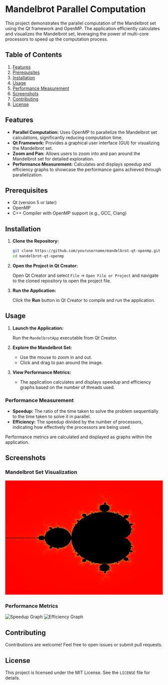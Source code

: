 
# Mandelbrot Parallel Computation

This project demonstrates the parallel computation of the Mandelbrot set using the Qt framework and OpenMP. The application efficiently calculates and visualizes the Mandelbrot set, leveraging the power of multi-core processors to speed up the computation process.

## Table of Contents
1. [Features](#features)
2. [Prerequisites](#prerequisites)
3. [Installation](#installation)
4. [Usage](#usage)
5. [Performance Measurement](#performancemeasurement)
6. [Screenshots](#screenshots)
7. [Contributing](#contributing)
8. [License](#license)

## Features

- **Parallel Computation:** Uses OpenMP to parallelize the Mandelbrot set calculations, significantly reducing computation time.
- **Qt Framework:** Provides a graphical user interface (GUI) for visualizing the Mandelbrot set.
- **Zoom and Pan:** Allows users to zoom into and pan around the Mandelbrot set for detailed exploration.
- **Performance Measurement:** Calculates and displays speedup and efficiency graphs to showcase the performance gains achieved through parallelization.

## Prerequisites

- Qt (version 5 or later)
- OpenMP
- C++ Compiler with OpenMP support (e.g., GCC, Clang)

## Installation

1. **Clone the Repository:**

   ```sh
   git clone https://github.com/yourusername/mandelbrot-qt-openmp.git
   cd mandelbrot-qt-openmp
   ```

2. **Open the Project in Qt Creator:**

   Open Qt Creator and select `File` -> `Open File or Project` and navigate to the cloned repository to open the project file.

3. **Run the Application:**

   Click the **Run** button in Qt Creator to compile and run the application.

## Usage

1. **Launch the Application:**

   Run the `MandelbrotApp` executable from Qt Creator.

2. **Explore the Mandelbrot Set:**

   - Use the mouse to zoom in and out.
   - Click and drag to pan around the image.

3. **View Performance Metrics:**

   - The application calculates and displays speedup and efficiency graphs based on the number of threads used.

### Performance Measurement

- **Speedup:** The ratio of the time taken to solve the problem sequentially to the time taken to solve it in parallel.
- **Efficiency:** The speedup divided by the number of processors, indicating how effectively the processors are being used.

Performance metrics are calculated and displayed as graphs within the application.

## Screenshots

### Mandelbrot Set Visualization

![Mandelbrot Set](screenshots/mandelbrot.png)

### Performance Metrics

![Speedup Graph](screenshots/speedup.png)
![Efficiency Graph](screenshots/efficiency.png)

## Contributing

Contributions are welcome! Feel free to open issues or submit pull requests.

## License

This project is licensed under the MIT License. See the `LICENSE` file for details.
